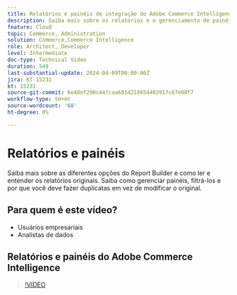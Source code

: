 ```yaml
---
title: Relatórios e painéis de integração do Adobe Commerce Intelligence
description: Saiba mais sobre os relatórios e o gerenciamento de painéis do Adobe Commerce Intelligence
feature: Cloud
topic: Commerce, Administration
solution: Commerce,Commerce Intelligence
role: Architect, Developer
level: Intermediate
doc-type: Technical Video
duration: 549
last-substantial-update: 2024-04-09T00:00:00Z
jira: KT-15231
kt: 15231
source-git-commit: 6e48ef290c44fcaa681d218654403917c67e00f7
workflow-type: tm+mt
source-wordcount: '68'
ht-degree: 0%

---
```


# Relatórios e painéis

Saiba mais sobre as diferentes opções do Report Builder e como ler e entender os relatórios originais. Saiba como gerenciar painéis, filtrá-los e por que você deve fazer duplicatas em vez de modificar o original.

## Para quem é este vídeo?

- Usuários empresariais
- Analistas de dados

## Relatórios e painéis do Adobe Commerce Intelligence

>[!VIDEO](https://video.tv.adobe.com/v/3428252?learn=on)
